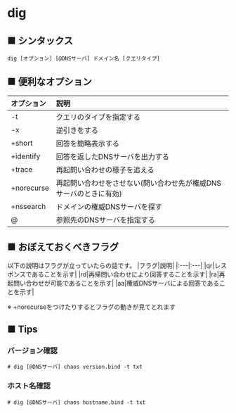 # dig
## ■ シンタックス
```
dig [オプション] [@DNSサーバ] ドメイン名 [クエリタイプ]
```
## ■ 便利なオプション
|オプション|説明|
|:---|:---|
|-t|クエリのタイプを指定する|
|-x|逆引きをする|
|+short|回答を簡略表示する|
|+identify|回答を返したDNSサーバを出力する|
|+trace|再起問い合わせの様子を追える|
|+norecurse|再起問い合わせをさせない(問い合わせ先が権威DNSサーバのときに有効)|
|+nssearch|ドメインの権威DNSサーバを探す|
|@|参照先のDNSサーバを指定する|

## ■ おぼえておくべきフラグ
以下の説明はフラグが立っていたらの話です。
|フラグ|説明|
|:---|:---|
|qr|レスポンスであることを示す|
|rd|再帰問い合わせにより回答することを示す|
|ra|再起問い合わせが可能であることを示す|
|aa|権威DNSサーバによる回答であることを示す|

※ +norecurseをつけたりするとフラグの動きが見てとれます

## ■ Tips
### バージョン確認
```
# dig [@DNSサーバ] chaos version.bind -t txt
```

### ホスト名確認
```
# dig [@DNSサーバ] chaos hostname.bind -t txt
```
